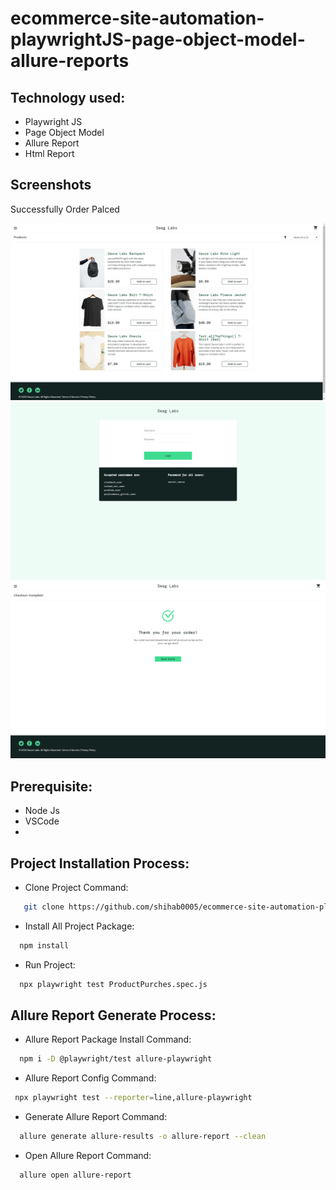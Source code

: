 # ecommerce-site-automation-playwrightJS-page-object-model-allure-reports


## Technology used:
- Playwright JS
- Page Object  Model
- Allure Report
- Html Report

## Screenshots 
Successfully Order Palced

![App Screenshot](https://github.com/shihab0005/ecommerce-site-automation-playwrightJS-page-object-model-allure-reports/blob/main/outputs/test-finished-1%20copy%202.png?raw=true)
![App Screenshot](https://github.com/shihab0005/ecommerce-site-automation-playwrightJS-page-object-model-allure-reports/blob/main/outputs/test-finished-1%20copy.png?raw=true)
![App Screenshot](https://github.com/shihab0005/ecommerce-site-automation-playwrightJS-page-object-model-allure-reports/blob/main/outputs/test-finished-1.png?raw=true)

## Prerequisite:
- Node Js
- VSCode
- 
## Project Installation Process:

- Clone Project Command:
```bash
   git clone https://github.com/shihab0005/ecommerce-site-automation-playwrightJS-page-object-model-allure-reports.git 
```
- Install All Project Package:
```bash
  npm install  
```
- Run Project:
```bash
  npx playwright test ProductPurches.spec.js
```

## Allure Report Generate Process:

- Allure Report Package Install Command:
```bash
  npm i -D @playwright/test allure-playwright
```
- Allure Report Config Command:
```bash
 npx playwright test --reporter=line,allure-playwright  
```
- Generate Allure Report Command:
```bash
  allure generate allure-results -o allure-report --clean
```
- Open Allure Report Command:
```bash
  allure open allure-report
```

